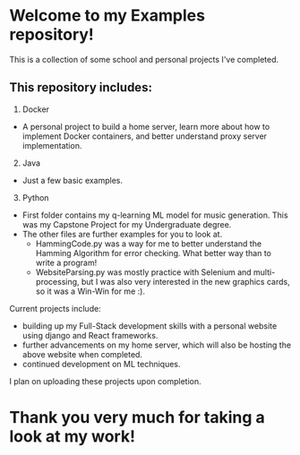 # Welcome to my Examples repository!

This is a collection of some school and personal projects I've completed.

## This repository includes:
1. Docker
  - A personal project to build a home server, learn more about how to implement Docker containers, and better understand proxy server implementation.

2. Java
  - Just a few basic examples.

3. Python
  - First folder contains my q-learning ML model for music generation. This was my Capstone Project for my Undergraduate degree.
  - The other files are further examples for you to look at.
    - HammingCode.py was a way for me to better understand the Hamming Algorithm for error checking.  What better way than to write a program!
    - WebsiteParsing.py was mostly practice with Selenium and multi-processing, but I was also very interested in the new graphics cards, so it was a Win-Win for me :).

Current projects include:
  - building up my Full-Stack development skills with a personal website using django and React frameworks.
  - further advancements on my home server, which will also be hosting the above website when completed.
  - continued development on ML techniques.

I plan on uploading these projects upon completion.


# Thank you very much for taking a look at my work!
